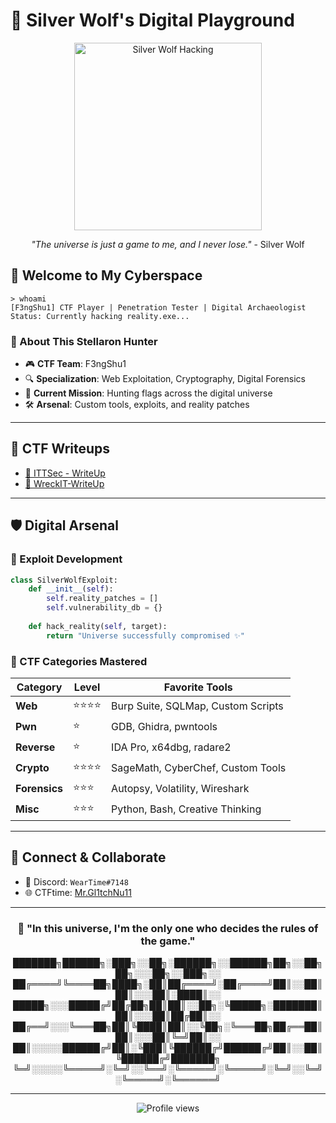 # 🐺 Silver Wolf's Digital Playground
<div align="center">
  <img src="https://i.imgur.com/BUaDlxk.png" alt="Silver Wolf Hacking" width="300"/>
  
  *"The universe is just a game to me, and I never lose."* - Silver Wolf
</div>

## 👋 Welcome to My Cyberspace
```
> whoami
[F3ngShu1] CTF Player | Penetration Tester | Digital Archaeologist
Status: Currently hacking reality.exe...
```

### 🌟 About This Stellaron Hunter
- 🎮 **CTF Team**: F3ngShu1 
- 🔍 **Specialization**: Web Exploitation, Cryptography, Digital Forensics
- 🎯 **Current Mission**: Hunting flags across the digital universe
- 🛠️ **Arsenal**: Custom tools, exploits, and reality patches

---

## 📝 CTF Writeups 

- [🌟 ITTSec - WriteUp](https://github.com/MrGl1tchNu11/ITTSec-WriteUp)
- [🎉 WreckIT-WriteUp](https://github.com/MrGl1tchNu11/WreckIT-WriteUp)
---

## 🛡️ Digital Arsenal

### 🔧 Exploit Development
```python
class SilverWolfExploit:
    def __init__(self):
        self.reality_patches = []
        self.vulnerability_db = {}
    
    def hack_reality(self, target):
        return "Universe successfully compromised ✨"
```

### 🎯 CTF Categories Mastered
| Category | Level | Favorite Tools |
|----------|-------|----------------|
| **Web** | ⭐⭐⭐⭐ | Burp Suite, SQLMap, Custom Scripts |
| **Pwn** | ⭐   | GDB, Ghidra, pwntools |
| **Reverse** | ⭐    | IDA Pro, x64dbg, radare2 |
| **Crypto** | ⭐⭐⭐⭐ | SageMath, CyberChef, Custom Tools |
| **Forensics** | ⭐⭐⭐ | Autopsy, Volatility, Wireshark |
| **Misc** | ⭐⭐⭐  | Python, Bash, Creative Thinking |

---

## 🤝 Connect & Collaborate

- 💬 Discord: `WearTime#7148`
- 🌐 CTFtime: [Mr.Gl1tchNu11](https://ctftime.org/user/234347)

---

<div align="center">
  
### 🌌 "In this universe, I'm the only one who decides the rules of the game."


███████╗██████╗░███╗░░██╗░██████╗░░██████╗██╗░░██╗██╗░░░██╗░░███╗░░
██╔════╝╚════██╗████╗░██║██╔════╝░██╔════╝██║░░██║██║░░░██║░████║░░
█████╗░░░█████╔╝██╔██╗██║██║░░██╗░╚█████╗░███████║██║░░░██║██╔██║░░
██╔══╝░░░╚═══██╗██║╚████║██║░░╚██╗░╚═══██╗██╔══██║██║░░░██║╚═╝██║░░
██║░░░░░██████╔╝██║░╚███║╚██████╔╝██████╔╝██║░░██║╚██████╔╝███████╗
╚═╝░░░░░╚═════╝░╚═╝░░╚══╝░╚═════╝░╚═════╝░╚═╝░░╚═╝░╚═════╝░╚══════╝
                    

</div>

---

<div align="center">
  <img src="https://komarev.com/ghpvc/?username=MrGl1tchNu11&color=blueviolet&style=flat-square&label=Profile+Visits" alt="Profile views"/>
</div>
